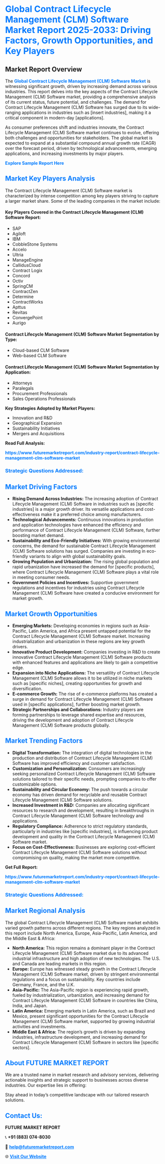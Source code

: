 <h1 style="color: #007BFF;">Global Contract Lifecycle Management (CLM) Software Market Report 2025-2033: Driving Factors, Growth Opportunities, and Key Players</h1>

<section id="overview">
<h2>Market Report Overview</h2>
<p>The <a href="https://www.futuremarketreport.com/industry-report/contract-lifecycle-management-clm-software-market" style="color: #007BFF; text-decoration: none;"><strong>Global Contract Lifecycle Management (CLM) Software Market</strong></a> is witnessing significant growth, driven by increasing demand across various industries. This report delves into the key aspects of the Contract Lifecycle Management (CLM) Software market, providing a comprehensive analysis of its current status, future potential, and challenges. The demand for Contract Lifecycle Management (CLM) Software has surged due to its wide-ranging applications in industries such as [insert industries], making it a critical component in modern-day [applications].</p>
<p>As consumer preferences shift and industries innovate, the Contract Lifecycle Management (CLM) Software market continues to evolve, offering both challenges and opportunities for stakeholders. The global market is expected to expand at a substantial compound annual growth rate (CAGR) over the forecast period, driven by technological advancements, emerging applications, and increasing investments by major players.</p>
</section>

<section id="overview">
<p><a href="https://www.futuremarketreport.com/request-sample/reportId=99367" style="color: #007BFF; text-decoration: none;"><strong>Explore Sample Report Here</strong></a></p>
</section>

<section id="key-players">
<h2 style="color: #007BFF;">Market Key Players Analysis</h2>
<p>The Contract Lifecycle Management (CLM) Software market is characterized by intense competition among key players striving to capture a larger market share. Some of the leading companies in the market include:</p>
<h4>Key Players Covered in the Contract Lifecycle Management (CLM) Software Report:</h4>
<ul><li>SAP</li><li>Agiloft</li><li>IBM</li><li>CobbleStone Systems</li><li>Accelo</li><li>Ultria</li><li>ManageEngine</li><li>CallidusCloud</li><li>Contract Logix</li><li>Concord</li><li>Octiv</li><li>SpringCM</li><li>ContractZen</li><li>Determine</li><li>ContractWorks</li><li>Apttus</li><li>Revitas</li><li>ConvergePoint</li><li>Aurigo</li></ul>
<h4>Contract Lifecycle Management (CLM) Software Market Segmentation by Type:</h4>
<ul><li>Cloud-based CLM Software</li><li>Web-based CLM Software</li></ul>

<h4>Contract Lifecycle Management (CLM) Software Market Segmentation by Application:</h4>
<ul><li>Attorneys</li><li>Paralegals</li><li>Procurement Professionals</li><li>Sales Operations Professionals</li></ul>
<p><strong>Key Strategies Adopted by Market Players:</strong></p>
<ul>
<li>Innovation and R&D</li>
<li>Geographical Expansion</li>
<li>Sustainability Initiatives</li>
<li>Mergers and Acquisitions</li>
</ul>
</section>

<section>
<p><strong>Read Full Analysis: </strong></p><a href="https://www.futuremarketreport.com/industry-report/contract-lifecycle-management-clm-software-market" style="color: #007BFF; text-decoration: none;"><strong>https://www.futuremarketreport.com/industry-report/contract-lifecycle-management-clm-software-market</strong></a>
<h3 style="color: #007BFF;">Strategic Questions Addressed:</h3>
</section>

<section id="driving-factors">
<h2 style="color: #007BFF;">Market Driving Factors</h2>
<ul>
<li><strong>Rising Demand Across Industries:</strong> The increasing adoption of Contract Lifecycle Management (CLM) Software in industries such as [specific industries] is a major growth driver. Its versatile applications and cost-effectiveness make it a preferred choice among manufacturers.</li>
<li><strong>Technological Advancements:</strong> Continuous innovations in production and application technologies have enhanced the efficiency and performance of Contract Lifecycle Management (CLM) Software, further boosting market demand.</li>
<li><strong>Sustainability and Eco-Friendly Initiatives:</strong> With growing environmental concerns, the demand for sustainable Contract Lifecycle Management (CLM) Software solutions has surged. Companies are investing in eco-friendly variants to align with global sustainability goals.</li>
<li><strong>Growing Population and Urbanization:</strong> The rising global population and rapid urbanization have increased the demand for [specific products], where Contract Lifecycle Management (CLM) Software plays a vital role in meeting consumer needs.</li>
<li><strong>Government Policies and Incentives:</strong> Supportive government regulations and incentives for industries using Contract Lifecycle Management (CLM) Software have created a conducive environment for market growth.</li>
</ul>
</section>

<section id="growth-opportunities">
<h2 style="color: #007BFF;">Market Growth Opportunities</h2>
<ul>
<li><strong>Emerging Markets:</strong> Developing economies in regions such as Asia-Pacific, Latin America, and Africa present untapped potential for the Contract Lifecycle Management (CLM) Software market. Increasing industrialization and urbanization in these regions are key growth drivers.</li>
<li><strong>Innovative Product Development:</strong> Companies investing in R&D to create innovative Contract Lifecycle Management (CLM) Software products with enhanced features and applications are likely to gain a competitive edge.</li>
<li><strong>Expansion into Niche Applications:</strong> The versatility of Contract Lifecycle Management (CLM) Software allows it to be utilized in niche markets such as [specific niches], creating opportunities for growth and diversification.</li>
<li><strong>E-commerce Growth:</strong> The rise of e-commerce platforms has created a surge in demand for Contract Lifecycle Management (CLM) Software used in [specific applications], further boosting market growth.</li>
<li><strong>Strategic Partnerships and Collaborations:</strong> Industry players are forming partnerships to leverage shared expertise and resources, driving the development and adoption of Contract Lifecycle Management (CLM) Software products globally.</li>
</ul>
</section>

<section id="trending-factors">
<h2 style="color: #007BFF;">Market Trending Factors</h2>
<ul>
<li><strong>Digital Transformation:</strong> The integration of digital technologies in the production and distribution of Contract Lifecycle Management (CLM) Software has improved efficiency and customer satisfaction.</li>
<li><strong>Customization and Personalization:</strong> Consumers are increasingly seeking personalized Contract Lifecycle Management (CLM) Software solutions tailored to their specific needs, prompting companies to offer customizable options.</li>
<li><strong>Sustainability and Circular Economy:</strong> The push towards a circular economy has driven demand for recyclable and reusable Contract Lifecycle Management (CLM) Software solutions.</li>
<li><strong>Increased Investment in R&D:</strong> Companies are allocating significant resources to research and development, resulting in breakthroughs in Contract Lifecycle Management (CLM) Software technology and applications.</li>
<li><strong>Regulatory Compliance:</strong> Adherence to strict regulatory standards, particularly in industries like [specific industries], is influencing product development and quality in the Contract Lifecycle Management (CLM) Software market.</li>
<li><strong>Focus on Cost-Effectiveness:</strong> Businesses are exploring cost-efficient Contract Lifecycle Management (CLM) Software solutions without compromising on quality, making the market more competitive.</li>
</ul>
</section>

<section>
<p><strong>Get Full Report: </strong></p><a href="https://www.futuremarketreport.com/industry-report/contract-lifecycle-management-clm-software-market" style="color: #007BFF; text-decoration: none;"><strong>https://www.futuremarketreport.com/industry-report/contract-lifecycle-management-clm-software-market</strong></a>
<h3 style="color: #007BFF;">Strategic Questions Addressed:</h3>
</section>


<section id="regional-analysis">
<h2 style="color: #007BFF;">Market Regional Analysis</h2>
<p>The global Contract Lifecycle Management (CLM) Software market exhibits varied growth patterns across different regions. The key regions analyzed in this report include North America, Europe, Asia-Pacific, Latin America, and the Middle East & Africa:</p>
<ul>
<li><strong>North America:</strong> This region remains a dominant player in the Contract Lifecycle Management (CLM) Software market due to its advanced industrial infrastructure and high adoption of new technologies. The U.S. and Canada are leading markets in this region.</li>
<li><strong>Europe:</strong> Europe has witnessed steady growth in the Contract Lifecycle Management (CLM) Software market, driven by stringent environmental regulations and a focus on sustainability. Key countries include Germany, France, and the U.K.</li>
<li><strong>Asia-Pacific:</strong> The Asia-Pacific region is experiencing rapid growth, fueled by industrialization, urbanization, and increasing demand for Contract Lifecycle Management (CLM) Software in countries like China, India, and Japan.</li>
<li><strong>Latin America:</strong> Emerging markets in Latin America, such as Brazil and Mexico, present significant opportunities for the Contract Lifecycle Management (CLM) Software market, supported by growing industrial activities and investments.</li>
<li><strong>Middle East & Africa:</strong> The region’s growth is driven by expanding industries, infrastructure development, and increasing demand for Contract Lifecycle Management (CLM) Software in sectors like [specific sectors].</li>
</ul>
</section>

<footer>
<h2 style="color: #007BFF;">About FUTURE MARKET REPORT</h2>
<p>We are a trusted name in market research and advisory services, delivering actionable insights and strategic support to businesses across diverse industries. Our expertise lies in offering:</p>

<p>Stay ahead in today’s competitive landscape with our tailored research solutions.</p>

<h2 style="color: #007BFF;">Contact Us:</h2>
<p><strong>FUTURE MARKET REPORT</strong></p>
<p>📞 <strong>+91 (883) 074-8030</strong></p>
<p>📧 <strong><a href="mailto:help@futuremarketreport.com" style="color: #007BFF;">help@futuremarketreport.com</a></strong></p>
<p>🌐 <strong><a href="https://www.futuremarketreport.com/" style="color: #007BFF;">Visit Our Website</a></strong></p>
</footer>